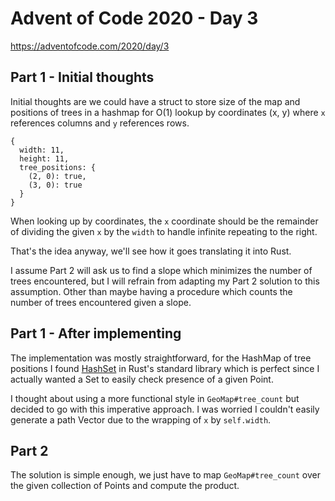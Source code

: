 # Advent of Code 2020 - Day 3

https://adventofcode.com/2020/day/3

## Part 1 - Initial thoughts

Initial thoughts are we could have a struct to store size of the map and positions of trees in a hashmap for O(1) lookup by coordinates (x, y) where `x` references columns and `y` references rows.

```
{
  width: 11,
  height: 11,
  tree_positions: {
    (2, 0): true,
    (3, 0): true
  }
}
```

When looking up by coordinates, the `x` coordinate should be the remainder of dividing the given `x` by the `width` to handle infinite repeating to the right.

That's the idea anyway, we'll see how it goes translating it into Rust.

I assume Part 2 will ask us to find a slope which minimizes the number of trees encountered, but I will refrain from adapting my Part 2 solution to this assumption. Other than maybe having a procedure which counts the number of trees encountered given a slope.

## Part 1 - After implementing

The implementation was mostly straightforward, for the HashMap of tree positions I found [HashSet](https://doc.rust-lang.org/std/collections/struct.HashSet.html) in Rust's standard library which is perfect since I actually wanted a Set to easily check presence of a given Point.

I thought about using a more functional style in `GeoMap#tree_count` but decided to go with this imperative approach. I was worried I couldn't easily generate a path Vector due to the wrapping of `x` by `self.width`.

## Part 2

The solution is simple enough, we just have to map `GeoMap#tree_count` over the given collection of Points and compute the product.

